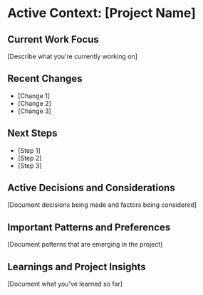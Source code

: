 # Active Context: [Project Name]

## Current Work Focus
[Describe what you're currently working on]

## Recent Changes
- [Change 1]
- [Change 2]
- [Change 3]

## Next Steps
- [Step 1]
- [Step 2]
- [Step 3]

## Active Decisions and Considerations
[Document decisions being made and factors being considered]

## Important Patterns and Preferences
[Document patterns that are emerging in the project]

## Learnings and Project Insights
[Document what you've learned so far] 
